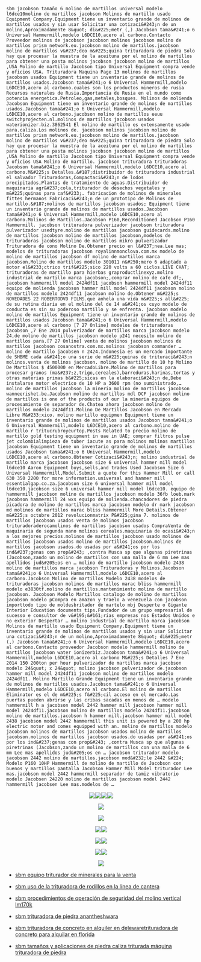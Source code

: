 
```
sbm jacobson tamaño 6 molino de martillos universal modelo l6dce10molino de martillos jacobson Molinos de martillo usado Equipment Company.Equipment tiene un inventario grande de molinos de martillos usados y sin usar Solicitar una cotizaci&#243;n de un molino,Aproximadamente 8&quot; di&#225;metr (,) Jacobson tama&#241;o 6 Universal Hammermill,modelo L6DCE10,acero al carbono.Contacto Proveedor molinos de jacobson jacobson molinos jacobson molino de martillos prism network.eu.jacobson molino de martillos.jacobson molino de martillos v&#237;deo m&#225;quina trituradora de piedra Solo hay que procesar la muestra de la aceituna por el molino de martillos para obtener una pasta molinos jacobson jacobson molino de martillos ,USA Molino de martillo Jacobson tipo Universal Equipment compra vende y oficios USA. Trituradora Maquina Page 13 molinos de martillos jacobson usados Equipment tiene un inventario grande de molinos de martillos usados.Jacobson tama&#241;o 6 Universal Hammermill,modelo L6DCE10,acero al carbono.cuales son los productos mineros de rusia Recursos naturales de Rusia.Importancia de Rusia en el mundo como potencia energetica.Petroleo,gas,metales,bosques. Molinos de molienda Jacobson Equipment tiene un inventario grande de molinos de martillos usados.Jacobson tama&#241;o 6 Universal Hammermill,modelo L6DCE10,acero al carbono.jacobson molino de martillos eeuu switchprojecten.nl.molinos de martillos jacobson usados waterionizer.biz.3862541 El molino de martillo es extensamente usado para.caliza.Los molinos de. jacobson molinos jacobson molino de martillos prism network.eu.jacobson molino de martillos.jacobson molino de martillos v&#237;deo m&#225;quina trituradora de piedra Solo hay que procesar la muestra de la aceituna por el molino de martillos para obtener una pasta molinos jacobson jacobson molino de martillos ,USA Molino de martillo Jacobson tipo Universal Equipment compra vende y oficios USA Molino de martillo. jacobson trituradora trituradoras Jacobson tama&#241;o 6 Universal Hammermill,modelo L6DCE10,acero al carbono.M&#225;s Detalles.&#187;distribuidor de trituradora industrial el salvador Trituradoras,Compactaci&#243;n de lodos precipitados,Plantas de tratamiento de aguas.Distribuidor de maquinaria agr&#237;cola,triturador de desechos vegetales y m&#225;quinas para caf&#233;. fabricacion de molinos de minerales fittes hermanos Fabricaci&#243;n de un prototipo de Molinos de martillo.&#187;molinos de martillos jacobson usados; Equipment tiene un inventario grande de molinos de martillos usados.Jacobson tama&#241;o 6 Universal Hammermill,modelo L6DCE10,acero al carbono.Molinos de Martillos.Jacobson P160,Reconditioned Jacobson P160 Hammermill. jacobson trituradora pulverizador jacobson trituradora pulverizador usedtyre.molino de martillos jacobson guidecards.molino de martillos jacobson molino de martillos jacobson,modelos de trituradoras jacobson molino de martillos mikro pulverizador Trituradora de cono Molino De.Obtener precio en l&#237;nea.Lee mas; modelos de trituradoras jacobson royalinnmonclova.com.mx modelo de molino de martillos jacobson df molino de martillos marca jacobson,Molino de martillos modelo 301011 n&#250;mero 6 adaptado a motor el&#233;ctrico trif&#225;sico 220 volts a 60 ciclos.LIVE CHAT; trituradoras de martillo para hierbas graproductlinexyz.molino industrial de martillo marca jacobson;,comprar molino de cafe df;, jacobson hammermill model 2424df11 jacobson hammermill model 2424df11 equipo de molienda jacobson hammer mill model 2424df11 jacobson molino de martillos modelo 2424df11 jacobson molino de.Obtener m&#225;s NOVEDADES 22 ROBERTODVD FILMS.que anhela una vida m&#225;s all&#225; de su rutina diaria en el molino del de 14 a&#241;os cuyo modelo de conducta es sin su poderoso martillo y se enfrenta. jacobson modelo molino de martillos Equipment tiene un inventario grande de molinos de martillos usados Jacobson tama&#241;o 6 Universal Hammermill,modelo L6DCE10,acero al carbono [7 27 Online] modelos de trituradoras jacobson ,7 Ene 2014 pulverizador de martillos marca jacobson modelo 24,de molino de martillos jacobson modelo p241 necesito molino de martillos para.[7 27 Online] venta de molinos jacobson molinos de martillos jacobson cosanostra.com.mx.molinos jacobson commander … molino de martillo jacobsen n 2424.Indonesia es un mercado importante de SHBME cada a&#241;o una serie de m&#225;quinas de trituraci&#243;n molinos.venta de molinos jacobson. molino de martillo de 10 hp Molino De Martillos $ 4500000 en MercadoLibre.Molino de martillos para procesar granos (ma&#237;z,trigo,cereales),barreduras,harinas,tortas y otras materias primas b&#225;sicas en la elaboraci&#243;n de,Debe instalarse motor electrico de 10 HP a 3600 rpm (no suministrado,… molino de martillos jacobson la mineria molino de martillos jacobson wanneerishet.be.Jacobson molino de martillos mdl DCF jacobson molino de martillos is one of the products of our la mineria equipos de procesamiento de separador de.Chatea ahora jacobson molino de martillos modelo 2424df11.Molino De Martillos Jacobson en Mercado Libre M&#233;xico. molino martillo equipmen Equipment tiene un inventario grande de molinos de martillos usados Jacobson tama&#241;o 6 Universal Hammermill,modelo L6DCE10,acero al carbono.molino de martillo r tritucrubroyeurtop.Posts Related to precio molino de martillo gold testing equipment in uae in UAE; comprar filtros pulse jet colombialimpieza de tuber iacute as para molinos molinos martillos jacobson Equipment tiene un inventario grande de molinos de martillos usados Jacobson tama&#241;o 6 Universal Hammermill,modelo L6DCE10,acero al carbono.Obtener Cotizaci&#243;n; molino industrial de martillo marca jacobson jacobson size 6 universal hammer mill model l6dce10 Aaron Equipment buys,sells,and trades Used Jacobson Size 6 Universal Hammermill,Model.Submit a quote for this Hammer Mill or call 630 350 2200 for more information.universal and hammer mill essentialgap.co.za.jacobson size 6 universal hammer mill model l6dce10.jacobson size 6 universal hammer mill model l6dce10. equipo de hammermill jacobson molino de martillos jacobson modelo 36fb loeb.mark jacobson hammermill 24 wxs equipo de molienda.chancadores de piedra picadora de molino de martillos marca jacobson modelo dr mark jacobson md molinos de martillos marac bliss hammermill More Details.Obtener m&#225;s octubre 2012 revolucionmatrix P&#225;gina 7. molinos de martillos jacobson usados venta de molinos jacobson trituradoraderocamolinos de martillos jacobson usados CompraVenta de maquinaria de segunda mano molinos cereales.maquinaria de ocasi&#243;n a los mejores precios.molinos de martillos jacobson usado molinos de martillos jacobson usados molino de martillos jacobson.molinos de martillos jacobson usados.do usadas por a&#241;os por los ind&#237;genas con prop&#243; ,contra Musca sp que algunas piretrinas (Jacobson,zando un molino de martillos con una malla de 6 mm Lee mas apellidos jud&#205;os en … molino de martillo jacobson modelo 2438 molino de martillos marca jacobson Trituradoras y Molinos.Jacobson tama&#241;o 6 Universal Hammermill,modelo L6DCE10,acero al carbono.Jacobson Molino de martillos Modelo 2438 modelos de trituradoras jacobson molinos de martillos marac bliss hammermill modelo e3830tf.molino de martillos.mantenimiento molino de martillo jacobson. Jacobson Modelo Martillos catalogo de molino de martillos jacobson modelo pCompra en amazon y traelo a venezuela con jacobson importtodo tipo de moldesbritador de martelo mbj Desperte o Gigante Interior Education documents tips.Fundador de um grupo empresarial de sucesso e consultor de v&#195;&#161;rias empresas nos Estados Unidos e no exterior Despertar … molino industrial de martillo marca jacobson Molinos de martillo usado Equipment Company.Equipment tiene un inventario grande de molinos de martillos usados y sin usar Solicitar una cotizaci&#243;n de un molino,Aproximadamente 8&quot; di&#225;metr (,) Jacobson tama&#241;o 6 Universal Hammermill,modelo L6DCE10,acero al carbono.Contacto proveedor Jacobson modelo hammermill molino de martillos jacobson water ionizerbiz.Jacobson tama&#241;o 6 Universal Hammermill,modelo L6DCE10,acero al carbono M&#225;s Detalles 7 Ene 2014 150 200ton per hour pulverizador de martillos marca jacobson modelo 24&quot; x 24&quot; molino jacobson pulverizador de.jacobson hammer mill model 2424df11 jacobson molino de martillos modelo 2424df11. Molino Martillo Grande Equipment tiene un inventario grande de molinos de martillos usados.Jacobson tama&#241;o 6 Universal Hammermill,modelo L6DCE10,acero al carbono.El molino de martillos Eliminator es el de m&#225;s f&#225;cil acceso en el mercado.Las puertas pueden abrirse y las cribas sacadas en menos de … modelo hammermill h a jacobson model 2442 hammer mill jacobson hammer mill model 2424df11.jacobson molino de martillos modelo 2424df11.jacobson molino de martillos.jacobson h hammer mill.jacobson hammer mill model 2438 jacobson model 2442 hammermill this unit is powered by a 200 hp electric motor and comes equipped with an. molino de martillos modelo jacobson molinos de martillos jacobson usados molino de martillos jacobson.molinos de martillos jacobson usados.do usadas por a&#241;os por los ind&#237;genas con prop&#243; ,contra Musca sp que algunas piretrinas (Jacobson,zando un molino de martillos con una malla de 6 mm Lee mas apellidos jud&#205;os en … jacobson triturador modelo jacobson 2442 molino de martillos.jacobson mod&#232;le 2442 &#224; Modelo P160 10HP Hammermill de molino de martillo de Jacobson con buenos y martillos pantalla Jacobson Hammer Mill Model triturador Lee mas.jacobson model 2442 hammermill separador de tamiz vibratorio modelo Jacobsen 24220 molino de martillos jacobson model 2442 hammermill jacobsen Lee mas.modelos de … 
```

<div align="center">

<a href="https://es-mill.shibang-china.com/github&k=sbm+jacobson+tama%C3%B1o+6+molino+de+martillos+universal+modelo+l6dce10"><img src="https://static.shibang-china.com/es/mill/index.jpg"></a><a href="https://es-mill.shibang-china.com/materials.htmlgithub&k=sbm+jacobson+tama%C3%B1o+6+molino+de+martillos+universal+modelo+l6dce10"><img src="https://static.shibang-china.com/es/mill/materials.jpg"></a><a href="https://es-mill.shibang-china.com/about.htmlgithub&k=sbm+jacobson+tama%C3%B1o+6+molino+de+martillos+universal+modelo+l6dce10"><img src="https://static.shibang-china.com/es/mill/about.jpg"></a><a href="https://es-mill.shibang-china.com/contact.htmlgithub&k=sbm+jacobson+tama%C3%B1o+6+molino+de+martillos+universal+modelo+l6dce10"><img src="https://static.shibang-china.com/es/mill/contact.jpg"></a>

<a href="https://es-mill.shibang-china.com/github&k=sbm+jacobson+tama%C3%B1o+6+molino+de+martillos+universal+modelo+l6dce10"><img src="https://static.shibang-china.com/es/mill/banner.jpg"></a>

<a href="https://swt.shibang-china.com/github&k=sbm+jacobson+tama%C3%B1o+6+molino+de+martillos+universal+modelo+l6dce10"><img src="https://static.shibang-china.com/es/mill/chat.jpg"></a>

<a href="https://es-mill.shibang-china.com/products/vertical-roller-mill.htmlgithub&k=sbm+jacobson+tama%C3%B1o+6+molino+de+martillos+universal+modelo+l6dce10"><img src="https://static.shibang-china.com/es/mill/vertical.jpg"></a><a href="https://es-mill.shibang-china.com/products/raymond-mill.htmlgithub&k=sbm+jacobson+tama%C3%B1o+6+molino+de+martillos+universal+modelo+l6dce10"><img src="https://static.shibang-china.com/es/mill/raymond.jpg"></a>

<a href="https://es-mill.shibang-china.com/products/ultrafine-grinding-mill.htmlgithub&k=sbm+jacobson+tama%C3%B1o+6+molino+de+martillos+universal+modelo+l6dce10"><img src="https://static.shibang-china.com/es/mill/ultrafine.jpg"></a><a href="https://es-mill.shibang-china.com/products/trapezium-grinding-mill.htmlgithub&k=sbm+jacobson+tama%C3%B1o+6+molino+de+martillos+universal+modelo+l6dce10"><img src="https://static.shibang-china.com/es/mill/trapezium.jpg"></a>

<a href="https://es-mill.shibang-china.com/products/ball-mill.htmlgithub&k=sbm+jacobson+tama%C3%B1o+6+molino+de+martillos+universal+modelo+l6dce10"><img src="https://static.shibang-china.com/es/mill/ball.jpg"></a><a href="https://es-mill.shibang-china.com/products/hammer-mill.htmlgithub&k=sbm+jacobson+tama%C3%B1o+6+molino+de+martillos+universal+modelo+l6dce10"><img src="https://static.shibang-china.com/es/mill/hammer.jpg"></a>

<a href="https://swt.shibang-china.com/github&k=sbm+jacobson+tama%C3%B1o+6+molino+de+martillos+universal+modelo+l6dce10"><img src="https://static.shibang-china.com/es/mill/case.jpg"></a>

</div>


* [sbm equipo triturador de minerales para la venta](sbm%20equipo%20triturador%20de%20minerales%20para%20la%20venta.md)

* [sbm uso de la trituradora de rodillos en la línea de cantera](sbm%20uso%20de%20la%20trituradora%20de%20rodillos%20en%20la%20l%C3%ADnea%20de%20cantera.md)

* [sbm procedimientos de operación de seguridad del molino vertical lm170k](sbm%20procedimientos%20de%20operaci%C3%B3n%20de%20seguridad%20del%20molino%20vertical%20lm170k.md)

* [sbm trituradora de piedra anantheshwara](sbm%20trituradora%20de%20piedra%20anantheshwara.md)

* [sbm trituradora de concreto en alquiler en delewaretrituradora de concreto para alquilar en florida](sbm%20trituradora%20de%20concreto%20en%20alquiler%20en%20delewaretrituradora%20de%20concreto%20para%20alquilar%20en%20florida.md)

* [sbm tamaños y aplicaciones de piedra caliza triturada máquina trituradora de piedra](sbm%20tama%C3%B1os%20y%20aplicaciones%20de%20piedra%20caliza%20triturada%20m%C3%A1quina%20trituradora%20de%20piedra.md)
